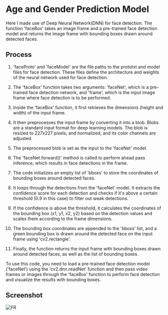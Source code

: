 # Age and Gender Prediction Model

Here I made use of Deep Neural Network(DNN) for face detection. The function 'faceBox' takes an image frame and a pre-trained face detection model and returns the image frame with bounding boxes drawn around detected faces.

## Process
1. 'faceProto' and 'faceModel' are the file paths to the prototxt and model files for face detection. These files define the architecture and weights of the neural network used for face detection.

2. The 'faceBox' function takes two arguments: 'faceNet', which is a pre-trained face detection network, and 'frame', which is the input image frame where face detection is to be performed.

3. Inside the 'faceBox' function, it first retrieves the dimensions (height and width) of the input frame.

4. It then preprocesses the input frame by converting it into a blob. Blobs are a standard input format for deep learning models. The blob is resized to 227x227 pixels, and normalized, and its color channels are adjusted.

5. The preprocessed blob is set as the input to the 'faceNet' model.

6. The 'faceNet.forward()' method is called to perform ahead pass inference, which results in face detections in the frame.

7. The code initializes an empty list of 'bboxs' to store the coordinates of bounding boxes around detected faces.

8. It loops through the detections from the 'faceNet' model. It extracts the confidence score for each detection and checks if it's above a certain threshold (0.9 in this case) to filter out weak detections.

9. If the confidence is above the threshold, it calculates the coordinates of the bounding box (x1, y1, x2, y2) based on the detection values and scales them according to the frame dimensions.

10. The bounding box coordinates are appended to the 'bboxs' list, and a green bounding box is drawn around the detected face on the input frame using 'cv2.rectangle'.

11. Finally, the function returns the input frame with bounding boxes drawn around detected faces, as well as the list of bounding boxes.

To use this code, you need to load a pre-trained face detection model ('faceNet') using the 'cv2.dnn.readNet' function and then pass video frames or images through the 'faceBox' function to perform face detection and visualize the results with bounding boxes.

## Screenshot

![FR](https://github.com/randomplayer2002/Age-Gender-Prediction/assets/76877728/bc3b406f-fd09-4dc1-95cd-331a2ae217f3)
